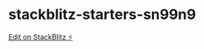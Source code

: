# stackblitz-starters-sn99n9

[Edit on StackBlitz ⚡️](https://stackblitz.com/edit/stackblitz-starters-sn99n9)